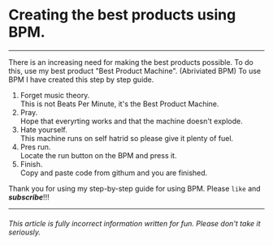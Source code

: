 # Creating the best products using BPM.

----

There is an increasing need for making the best products possible.
To do this, use my best product "Best Product Machine". (Abriviated BPM)
To use BPM I have created this step by step guide.

1) Forget music theory.  
	This is not Beats Per Minute, it's the Best Product Machine.
2) Pray.  
	Hope that everyrting works and that the machine doesn't explode.
3) Hate yourself.  
	This machine runs on self hatrid so please give it plenty of fuel.
4) Pres run.  
	Locate the run button on the BPM and press it.
5) Finish.  
	Copy and paste code from githum and you are finished.

Thank you for using my step-by-step guide for using BPM.
Please `like` and ***subscribe***!!!

----

###### This article is fully incorrect information written for fun. Please don't take it seriously.

